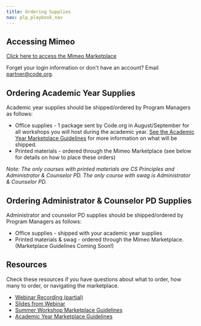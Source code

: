```yaml
---
title: Ordering Supplies
nav: plp_playbook_nav
---
```


<a id="top"></a>

## Accessing Mimeo

[Click here to access the Mimeo Marketplace](https://marketplace.mimeo.com/codeorgworkshop)

Forget your login information or don't have an account? Email partner@code.org.

## Ordering Academic Year Supplies
Academic year supplies should be shipped/ordered by Program Managers as follows:

- Office supplies - 1 package sent by Code.org in August/September for all workshops you will host during the academic year. [See the Academic Year Marketplace Guidelines](https://docs.google.com/document/d/1O4NBCeL5M_waCiz-FFfUmnd2FlK0yJxckgrVufjhHJc/edit) for more information on what will be shipped.
- Printed materials - ordered through the Mimeo Marketplace (see below for details on how to place these orders)

*Note: The only courses with printed materials are CS Principles and Administrator & Counselor PD. The only course with swag is Administrator & Counselor PD.*

## Ordering Administrator & Counselor PD Supplies
Administrator and counselor PD supplies should be shipped/ordered by Program Managers as follows:

- Office supplies - shipped with your academic year supplies
- Printed materials & swag - ordered through the Mimeo Marketplace. (Marketplace Guidelines Coming Soon!)


## Resources 

Check these resources if you have questions about what to order, how many to order, or navigating the marketplace.


- [Webinar Recording (partial)](http://videos.code.org/plp/supplies.mp4>)
- [Slides from Webinar](https://docs.google.com/presentation/d/1AtMDfpUClPUSa9Jz2nu27cXPELhGjc6UQY96j0Q43cc/edit#slide=id.gb846b8ce1_0_5)<br/>
- [Summer Workshop Marketplace Guidelines](https://docs.google.com/document/d/1yFyDAWesYQGxSaQQpI06leuLxvhXEa8HOCKEpAkG-JI/edit)<br/>
- [Academic Year Marketplace Guidelines](https://docs.google.com/document/d/1O4NBCeL5M_waCiz-FFfUmnd2FlK0yJxckgrVufjhHJc/edit)



